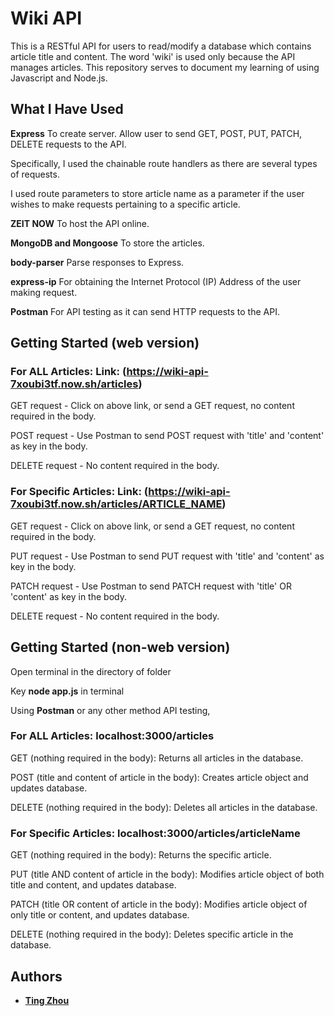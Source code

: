 # Wiki API
This is a RESTful API for users to read/modify a database which contains article title and content. The word 'wiki' is used only because the API manages articles.
This repository serves to document my learning of using Javascript and Node.js.


## What I Have Used

**Express**
To create server.
Allow user to send GET, POST, PUT, PATCH, DELETE requests to the API.

Specifically, I used the chainable route handlers as there are several types of requests.

I used route parameters to store article name as a parameter if the user wishes to make requests pertaining to a specific article.

**ZEIT NOW**
To host the API online.

**MongoDB and Mongoose**
To store the articles.

**body-parser**
Parse responses to Express.

**express-ip**
For obtaining the Internet Protocol (IP) Address of the user making request.

**Postman**
For API testing as it can send HTTP requests to the API.


## Getting Started (web version)
### For ALL Articles: Link: (https://wiki-api-7xoubi3tf.now.sh/articles)
GET request - Click on above link, or send a GET request, no content required in the body.


POST request - Use Postman to send POST request with 'title' and 'content' as key in the body.


DELETE request - No content required in the body.

### For Specific Articles: Link: (https://wiki-api-7xoubi3tf.now.sh/articles/ARTICLE_NAME)
GET request - Click on above link, or send a GET request, no content required in the body.

PUT request - Use Postman to send PUT request with 'title' and 'content' as key in the body.

PATCH request - Use Postman to send PATCH request with 'title' OR 'content' as key in the body.

DELETE request - No content required in the body.


## Getting Started (non-web version)
Open terminal in the directory of folder

Key **node app.js** in terminal

Using **Postman** or any other method API testing,


### For ALL Articles: localhost:3000/articles

GET (nothing required in the body): Returns all articles in the database.

POST (title and content of article in the body): Creates article object and updates database.

DELETE (nothing required in the body): Deletes all articles in the database.


### For Specific Articles: localhost:3000/articles/articleName

GET (nothing required in the body): Returns the specific article.

PUT (title AND content of article in the body): Modifies article object of both title and content, and updates database.

PATCH (title OR content of article in the body): Modifies article object of only title or content, and updates database.

DELETE (nothing required in the body): Deletes specific article in the database.

## Authors

* **[Ting Zhou](https://github.com/tingzhouu)**
